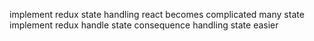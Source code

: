 implement redux state handling react becomes complicated many state implement redux handle state consequence handling state easier